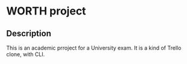 # WORTH project

## Description
This is an academic prroject for a University exam. It is a kind of Trello clone, with CLI.
